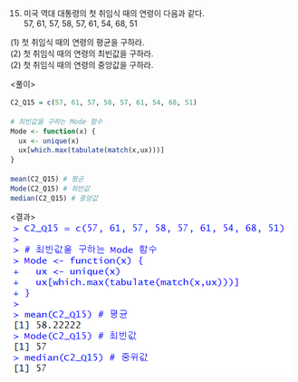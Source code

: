 15. 미국 역대 대통령의 첫 취임식 때의 연령이 다음과 같다.  
57, 61, 57, 58, 57, 61, 54, 68, 51

(1) 첫 취임식 때의 연령의 평균을 구하라.  
(2) 첫 취임식 때의 연령의 최빈값을 구하라.  
(2) 첫 취임식 때의 연령의 중앙값을 구하라.  

<풀이>
``` R
C2_Q15 = c(57, 61, 57, 58, 57, 61, 54, 68, 51)

# 최빈값을 구하는 Mode 함수
Mode <- function(x) {
  ux <- unique(x)
  ux[which.max(tabulate(match(x,ux)))]
}

mean(C2_Q15) # 평균
Mode(C2_Q15) # 최빈값
median(C2_Q15) # 중앙값
```

<결과>
<img src="./img/Ch2-Q15.png" style="border:1 black">